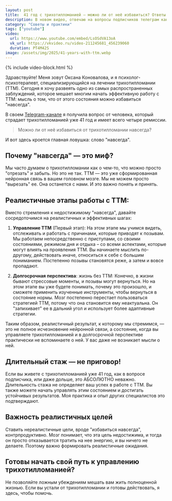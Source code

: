 ```yaml
---
layout: post
title:  41 год с трихотилломанией – можно ли от неё избавиться? Ответы на вопросы
description: В новом видео, отвечаю на вопросы подписчиков телеграм канала о том можно ли избавиться от ттм окончательно
category: "Советы и практики"
tags: ["youtube"]
video:
  url: https://www.youtube.com/embed/LsOSdVA13oA
  vk_url: https://vkvideo.ru/video-211245681_456239060
  duration: PT4M42S
image: /assets/img/2025/41-years-with-ttm.webp
---
```


{% include video-block.html %}

Здравствуйте! Меня зовут Оксана Коновалова, и я психолог-психотерапевт, специализирующийся на лечении трихотилломании (ТТМ). 
Сегодня я хочу развеять одно из самых распространенных заблуждений, которое мешает многим начать эффективную работу с ТТМ: 
мысль о том, что от этого состояния можно избавиться "навсегда".

В своем <a href="https://t.me/ttm_help_ru" rel="nofollow" target="_blank">Telegram-канале</a> я получила вопрос от человека, который страдает трихотилломанией уже 41 год и имеет всего четыре ремиссии. 

> Можно ли от неё избавиться от трихотилломании навсегда?

И вот здесь кроется главная ловушка: слово "навсегда".

## Почему "навсегда" — это миф?

Мы часто думаем о трихотилломании как о чем-то, что можно просто "отрезать" и забыть. Но это не так. ТТМ — это уже 
сформированная нейронная связь в вашем головном мозге. Мы не можем просто "вырезать" ее. Она останется с нами. И это важно понять и принять.

## Реалистичные этапы работы с ТТМ:

Вместо стремления к недостижимому "навсегда", давайте сосредоточимся на реалистичных и эффективных шагах:

1. **Управление ТТМ** (Первый этап): На этом этапе мы учимся видеть, отслеживать и работать с причинами, которые приводят к позывам. 
Мы работаем непосредственно с приступами, со своими состояниями, режимом дня и отдыха – со всеми аспектами, которые могут 
влиять на проявления ТТМ. Вы начинаете мыслить по-другому, действовать иначе, относиться к себе с большим пониманием. 
Постепенно позывы становятся реже, а затем и вовсе пропадают.

2. **Долгосрочная перспектива**: жизнь без ТТМ: Конечно, в жизни бывают стрессовые моменты, и позывы могут вернуться. 
Но на этом этапе вы уже будете понимать, почему это произошло, и сможете применить изученные инструменты, чтобы вернуться 
в состояние нормы. Мозг постепенно перестает пользоваться стратегией ТТМ, потому что она становится ему неактуальна. 
Он "запихивает" ее в дальний угол и использует более адаптивные стратегии.

Таким образом, реалистичный результат, к которому мы стремимся, — это не полное исчезновение нейронной связи, а состояние, 
когда вы управляете трихотилломанией и в долгосрочной перспективе практически не вспоминаете о ней. У вас даже не возникает мысли о ней.

## Длительный стаж — не приговор!

Если вы живете с трихотилломанией уже 41 год, как в вопросе подписчика, или даже дольше, это АБСОЛЮТНО неважно. 
Длительность стажа не определяет ваш успех в работе с ТТМ. Вы также можете начать управлять этим состоянием и достигать 
устойчивых результатов. Моя практика и опыт других специалистов это подтверждают.

## Важность реалистичных целей

Ставить нереалистичные цели, вроде "избавиться навсегда", контрпродуктивно. Мозг понимает, что эта цель недостижима, 
и тогда он просто отказывается тратить на нее энергию, и вы ничего не делаете. Поэтому важно формировать реалистичные ожидания.

## Готовы начать свой путь к управлению трихотилломанией?

Не позволяйте ложным убеждениям мешать вам жить полноценной жизнью. Если вы устали от трихотилломании и готовы действовать, я здесь, чтобы помочь.